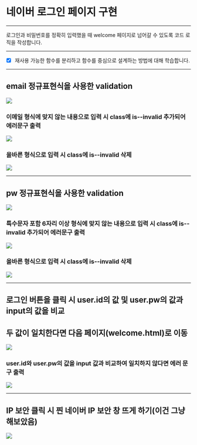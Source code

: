# 네이버 로그인 페이지 구현

---

로그인과 비밀번호를 정확히 입력했을 때 welcome 페이지로 넘어갈 수 있도록 코드 로직을 작성합니다.


---
- [x] 재사용 가능한 함수를 분리하고 함수를 중심으로 설계하는 방법에 대해 학습합니다.

---

## email 정규표현식을 사용한 validation

![](https://github.com/bellori729/js-homework/tree/main/mission01/explain/EmailCheck.png?raw=true)

### 이메일 형식에 맞지 않는 내용으로 입력 시 class에 is--invalid 추가되어 에러문구 출력

![](https://github.com/bellori729/js-homework/tree/main/mission01/explain/EmailCheck2.png?raw=true)

### 올바른 형식으로 입력 시 class에 is--invalid 삭제

![](https://github.com/bellori729/js-homework/tree/main/mission01/explain/EmailCheck3.png?raw=true)

---

## pw 정규표현식을 사용한 validation

![](https://github.com/bellori729/js-homework/tree/main/mission01/explain/PwCheck.png?raw=true)

### 특수문자 포함 6자리 이상 형식에 맞지 않는 내용으로 입력 시 class에 is--invalid 추가되어 에러문구 출력

![](https://github.com/bellori729/js-homework/tree/main/mission01/explain/PwCheck2.png?raw=true)

### 올바른 형식으로 입력 시 class에 is--invalid 삭제

![](https://github.com/bellori729/js-homework/tree/main/mission01/explain/PwCheck3.png?raw=true)

---

## 로그인 버튼을 클릭 시 user.id의 값 및 user.pw의 값과 input의 값을 비교
## 두 값이 일치한다면 다음 페이지(welcome.html)로 이동

![](https://github.com/bellori729/js-homework/tree/main/mission01/explain/LoginCheck.png?raw=true)

### user.id와 user.pw의 값을 input 값과 비교하여 일치하지 않다면 에러 문구 출력
![](https://github.com/bellori729/js-homework/tree/main/mission01/explain/LoginCheck2.png?raw=true)

---

## IP 보안 클릭 시 찐 네이버 IP 보안 창 뜨게 하기(이건 그냥 해보았음)

![](https://github.com/bellori729/js-homework/tree/main/mission01/explain/ipSecurity.png?raw=true)